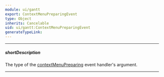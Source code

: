 ```yaml
---
module: ui/gantt
export: ContextMenuPreparingEvent
type: Object
inherits: Cancelable
uid: ui/gantt:ContextMenuPreparingEvent
generateTypeLink: 
---
```

---
##### shortDescription
The type of the [contextMenuPreparing]({basewidgetpath}/Events/#contextMenuPreparing) event handler's argument.

---
<!-- Description goes here -->
